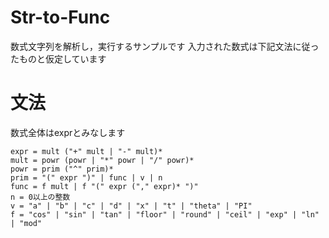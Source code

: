 # Str-to-Func
数式文字列を解析し，実行するサンプルです
入力された数式は下記文法に従ったものと仮定しています

# 文法
数式全体はexprとみなします
```
expr = mult ("+" mult | "-" mult)*
mult = powr (powr | "*" powr | "/" powr)*
powr = prim ("^" prim)*
prim = "(" expr ")" | func | v | n
func = f mult | f "(" expr ("," expr)* ")"
n = 0以上の整数
v = "a" | "b" | "c" | "d" | "x" | "t" | "theta" | "PI"
f = "cos" | "sin" | "tan" | "floor" | "round" | "ceil" | "exp" | "ln" | "mod"
```
